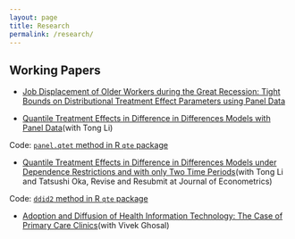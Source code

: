 ```yaml
---
layout: page
title: Research
permalink: /research/
---
```


## Working Papers

* [Job Displacement of Older Workers during the Great Recession: Tight Bounds on Distributional Treatment Effect Parameters using Panel Data](http://bc.bmciv.com/files/2016/09/dte1.pdf)

* [Quantile Treatment Effects in Difference in Differences Models with Panel Data](http://bc.bmciv.com/files/2016/11/panel-treatment-effects.pdf)(with Tong Li)

Code: [`panel.qtet` method in R `qte` package]()

* [Quantile Treatment Effects in Difference in Differences Models under Dependence Restrictions and with only Two Time Periods](http://bc.bmciv.com/wp-content/uploads/2016/08/CDID-Dec-2015-v1.pdf)(with Tong Li and Tatsushi Oka, Revise and Resubmit at Journal of Econometrics)

Code: [`ddid2` method in R `qte` package]()

* [Adoption and Diffusion of Health Information Technology: The Case of Primary Care Clinics](http://www.cesifo-group.de/portal/page/portal/DocBase_Content/WP/WP-CESifo_Working_Papers/wp-cesifo-2012/wp-cesifo-2012-08/cesifo1_wp3925.pdf)(with Vivek Ghosal)